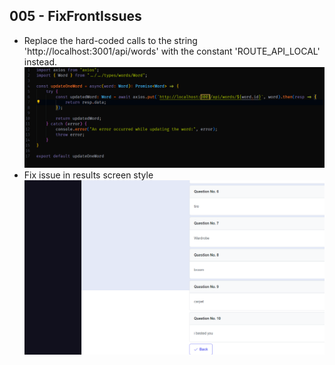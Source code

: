 ## 005 - FixFrontIssues

- Replace the hard-coded calls to the string 'http://localhost:3001/api/words' with the constant 'ROUTE_API_LOCAL' instead.
  ![Tux, the Linux mascot](/docs/005_FixFrontIssues/img005_FixFrontIssues1.png)
- Fix issue in results screen style
  ![style issue](image.png)